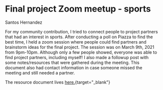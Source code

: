 # Final project Zoom meetup - sports

Santos Hernandez

For my community contribution, I tried to connect people to project partners 
that had an interest in sports. After conducting a poll on Piazza to find the best 
time, I held a zoom session where people could find partners and brainstorm ideas 
for the final project. The session was on March 9th, 2021 from 9pm-10pm. 
Although only a few people showed, everyone was able to find project partners, 
including myself! I also made a followup post with some notes/resources that 
were gathered during the meeting. This document also had contact information in 
case someone missed the meeting and still needed a partner.

The resource document lives [here.](https://docs.google.com/document/d/1ZYeUcwlqhr5Aw1I2k4L-sUSxZEINgkhSxJwT_SjgMsM/edit?usp=sharing){target="_blank"}
